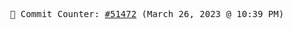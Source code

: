 <p align="center">
    <samp>
        📮 Commit Counter: <a href="https://github.com/Javascript-void0/Javascript-void0/commits/main">#51472</a> (March 26, 2023 @ 10:39 PM)
    </samp>
</p>
